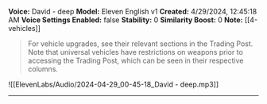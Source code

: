 
**Voice:** David - deep
**Model:** Eleven English v1
**Created:** 4/29/2024, 12:45:18 AM
**Voice Settings Enabled:** false
**Stability:** 0
**Similarity Boost:** 0
**Note:** [[4-vehicles]]

> For vehicle upgrades, see their relevant sections in the Trading Post. Note that universal vehicles have restrictions on weapons prior to accessing the Trading Post, which can be seen in their respective columns.

![[ElevenLabs/Audio/2024-04-29_00-45-18_David - deep.mp3]]

---
